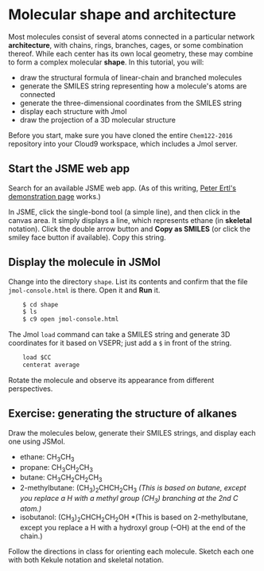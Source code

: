 # Molecular shape and architecture

Most molecules consist of several atoms connected in a particular network **architecture**, with chains, rings, branches, cages, or some combination thereof. While each center has its own local geometry, these may combine to form a complex molecular **shape**. In this tutorial, you will:

- draw the structural formula of linear-chain and branched molecules
- generate the SMILES string representing how a molecule's atoms are connected
- generate the three-dimensional coordinates from the SMILES string
- display each structure with Jmol 
- draw the projection of a 3D molecular structure 

Before you start, make sure you have cloned the entire `Chem122-2016` repository into your Cloud9 workspace, which includes a Jmol server.


## Start the JSME web app

Search for an available JSME web app. (As of this writing, [Peter Ertl's demonstration page](http://peter-ertl.com/jsme/) works.) 

In JSME, click the single-bond tool (a simple line), and then click in the canvas area. It simply displays a line, which represents ethane (in **skeletal** notation). Click the double arrow button and **Copy as SMILES** (or click the smiley face button if available). Copy this string.


## Display the molecule in JSMol

Change into the directory `shape`. List its contents and confirm that the file `jmol-console.html` is there. Open it and **Run** it.

```bash
    $ cd shape
    $ ls
    $ c9 open jmol-console.html 
```

The Jmol `load` command can take a SMILES string and generate 3D coordinates for it based on VSEPR; just add a `$` in front of the string.

```java
    load $CC
    centerat average
```

Rotate the molecule and observe its appearance from different perspectives. 


## Exercise: generating the structure of alkanes

Draw the molecules below, generate their SMILES strings, and display each one using JSMol. 

- ethane: CH<sub>3</sub>CH<sub>3</sub>
- propane: CH<sub>3</sub>CH<sub>2</sub>CH<sub>3</sub>
- butane: CH<sub>3</sub>CH<sub>2</sub>CH<sub>2</sub>CH<sub>3</sub>
- 2-methylbutane: (CH<sub>3</sub>)<sub>2</sub>CH<sub></sub>CH<sub>2</sub>CH<sub>3</sub> *(This is based on butane, except you replace a H with a methyl group (CH<sub>3</sub>) branching at the 2nd C atom.)*
- isobutanol: (CH<sub>3</sub>)<sub>2</sub>CH<sub></sub>CH<sub>2</sub>CH<sub>2</sub>OH *(This is based on 2-methylbutane, except you replace a H with a hydroxyl group (–OH) at the end of the chain.)

Follow the directions in class for orienting each molecule. Sketch each one with both Kekule notation and skeletal notation.
